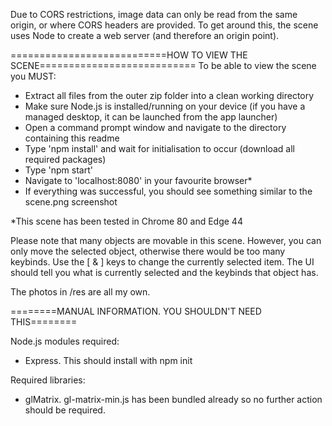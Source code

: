 Due to CORS restrictions, image data can only be read from the same origin, or where CORS headers are provided.
To get around this, the scene uses Node to create a web server (and therefore an origin point).

===========================HOW TO VIEW THE SCENE===========================
To be able to view the scene you MUST:
- Extract all files from the outer zip folder into a clean working directory
- Make sure Node.js is installed/running on your device (if you have a managed desktop, it can be launched from the app launcher)
- Open a command prompt window and navigate to the directory containing this readme
- Type 'npm install' and wait for initialisation to occur (download all required packages)
- Type 'npm start'
- Navigate to 'localhost:8080' in your favourite browser*
- If everything was successful, you should see something similar to the scene.png screenshot

*This scene has been tested in Chrome 80 and Edge 44

Please note that many objects are movable in this scene.
However, you can only move the selected object, otherwise there would be too many keybinds.
Use the [ & ] keys to change the currently selected item. The UI should tell you what is currently selected and
the keybinds that object has.

The photos in /res are all my own.


========MANUAL INFORMATION. YOU SHOULDN'T NEED THIS========

Node.js modules required:
- Express. This should install with npm init


Required libraries:
- glMatrix. gl-matrix-min.js has been bundled already so no further action should be required.
